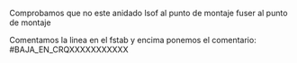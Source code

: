 
Comprobamos que no este anidado
lsof al punto de montaje
fuser al punto de montaje

Comentamos la linea en el fstab y encima ponemos el comentario:
#BAJA_EN_CRQXXXXXXXXXXX